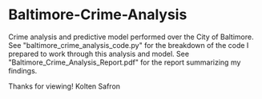 # Baltimore-Crime-Analysis
Crime analysis and predictive model performed over the City of Baltimore. 
See "baltimore_crime_analysis_code.py" for the breakdown of the code I prepared to work through this analysis and model.
See "Baltimore_Crime_Analysis_Report.pdf" for the report summarizing my findings. 

Thanks for viewing!
Kolten Safron
